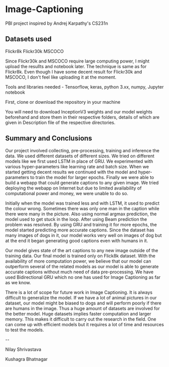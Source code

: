# Image-Captioning
PBI project inspired by Andrej Karpathy's CS231n

## Datasets used
  Flickr8k
  Flickr30k
  MSCOCO
  
  Since Flickr30k and MSCOCO require large computing power, I might upload the resullts and notebook later. The technique is same as for Flickr8k. Even though I have some decent result for Flickr30k and MSCOCO, I don't feel like uploading it at the moment.
  
Tools and libraries needed - 
Tensorflow, keras, python 3.xx, numpy, Jupyter notebook

First, clone or download the repository in your machine

You will need to download InceptionV3 weights and our model weights beforehand and store them in their respective folders, details of which are given in Description file of the respective directories.


## Summary and Conclusions

Our project involved collecting, pre-processing, training and inference the data. We used different datasets of different sizes. We tried on different models like we first used LSTM in place of GRU. We experimented with various hyper-parameters like learning rate and batch size. When we started getting decent results we continued with the model and hyper-parameters to train the model for larger epochs. Finally we were able to build a webapp that could generate captions to any given image. We tried deploying the webapp on Internet but due to limited availability of computational power and money, we were unable to do so.

Initially when the model was trained less and with LSTM, it used to predict the colour wrong. Sometimes there was only one man in the caption while there were many in the picture. Also using normal argmax prediction, the model used to get stuck in the loop. After using Beam prediction the problem was resolved. By using GRU and training it for more epochs, the model started predicting more accurate captions. Since the dataset has many images of dogs in it, our model works very well on images of dog but at the end it began generating good captions even with humans in it.

Our model gives state of the art captions to any new image outside of the training data. Our final model is trained only on Flick8k dataset. With the availability of more computation power, we believe that our model can outperform several of the related models as our model is able to generate accurate captions without much need of data pre-processing.
We have used Bidirectional GRU which no one has used for Image Captioning as far as we know. 

There is a lot of scope for future work in Image Captioning. It is always difficult to generalize the model. If we have a lot of animal pictures in our dataset, our model might be biased to dogs and will perform poorly if there are humans in the image. Thus a huge amount of datasets are involved for the better model. Huge datasets implies faster computation and larger memory. This makes it difficult to carry out the research in the field. One can come up with efficient models but it requires a lot of time and resources to test the models.


--

Nilay Shrivastava

Kushagra Bhatnagar


